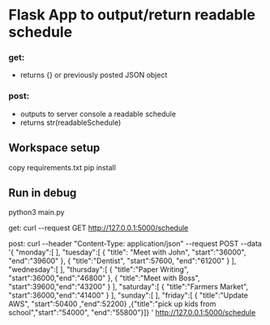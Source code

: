 # Flask App to output/return readable schedule
### get:
- returns {} or previously posted JSON object

### post:
- outputs to server console a readable schedule
- returns str(readableSchedule)

## Workspace setup
copy requirements.txt
pip install

## Run in debug

python3 main.py 

get:
curl --request GET http://127.0.0.1:5000/schedule

post:
curl --header "Content-Type: application/json" --request POST --data '{ "monday":[ ], "tuesday":[ { "title": "Meet with John", "start":"36000", "end":"39600" }, { "title":"Dentist", "start":57600, "end":"61200" } ], "wednesday":[ ], "thursday":[ { "title":"Paper Writing", "start":36000,"end":"46800" }, { "title":"Meet with Boss", "start":39600,"end":"43200" } ], "saturday":[ { "title":"Farmers Market", "start":36000,"end":"41400" } ], "sunday":[ ], "friday":[ { "title":"Update AWS", "start":50400 ,"end":52200} ,{"title":"pick up kids from school","start":"54000", "end":"55800"}]} ' http://127.0.0.1:5000/schedule
